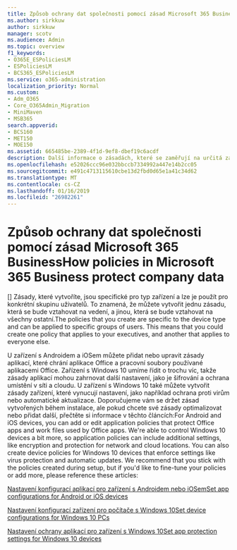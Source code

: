 ```yaml
---
title: Způsob ochrany dat společnosti pomocí zásad Microsoft 365 Business
ms.author: sirkkuw
author: sirkkuw
manager: scotv
ms.audience: Admin
ms.topic: overview
f1_keywords:
- O365E_ESPoliciesLM
- ESPoliciesLM
- BCS365_ESPoliciesLM
ms.service: o365-administration
localization_priority: Normal
ms.custom:
- Adm_O365
- Core_O365Admin_Migration
- MiniMaven
- MSB365
search.appverid:
- BCS160
- MET150
- MOE150
ms.assetid: 665485be-2389-4f1d-9ef8-dbef19c6acdf
description: Další informace o zásadách, které se zaměřují na určitá zařízení a skupin zabezpečení k ochraně dat společnosti v osobních zařízeních uživatele.
ms.openlocfilehash: e52026ccc96e032bbccb7334992a447e14b2cc05
ms.sourcegitcommit: e491c4713115610cbe13d2fbd0d65e1a41c34d62
ms.translationtype: MT
ms.contentlocale: cs-CZ
ms.lasthandoff: 01/16/2019
ms.locfileid: "26982261"
---
```

# <a name="how-policies-in-microsoft-365-business-protect-company-data"></a><span data-ttu-id="018eb-103">Způsob ochrany dat společnosti pomocí zásad Microsoft 365 Business</span><span class="sxs-lookup"><span data-stu-id="018eb-103">How policies in Microsoft 365 Business protect company data</span></span>

<span data-ttu-id="018eb-p101">[] Zásady, které vytvoříte, jsou specifické pro typ zařízení a lze je použít pro konkrétní skupinu uživatelů. To znamená, že můžete vytvořit jednu zásadu, která se bude vztahovat na vedení, a jinou, která se bude vztahovat na všechny ostatní.</span><span class="sxs-lookup"><span data-stu-id="018eb-p101">The policies that you create are specific to the device type and can be applied to specific groups of users. This means that you could create one policy that applies to your executives, and another that applies to everyone else.</span></span>
  
<span data-ttu-id="018eb-p102">U zařízení s Androidem a iOSem můžete přidat nebo upravit zásady aplikací, které chrání aplikace Office a pracovní soubory používané aplikacemi Office. Zařízení s Windows 10 umíme řídit o trochu víc, takže zásady aplikací mohou zahrnovat další nastavení, jako je šifrování a ochrana umístění v síti a cloudu. U zařízení s Windows 10 také můžete vytvořit zásady zařízení, které vynucují nastavení, jako například ochrana proti virům nebo automatické aktualizace. Doporučujeme vám se držet zásad vytvořených během instalace, ale pokud chcete své zásady optimalizovat nebo přidat další, přečtěte si informace v těchto článcích:</span><span class="sxs-lookup"><span data-stu-id="018eb-p102">For Android and iOS devices, you can add or edit application policies that protect Office apps and work files used by Office apps. We're able to control Windows 10 devices a bit more, so application policies can include additional settings, like encryption and protection for network and cloud locations. You can also create device policies for Windows 10 devices that enforce settings like virus protection and automatic updates. We recommend that you stick with the policies created during setup, but if you'd like to fine-tune your policies or add more, please reference these articles:</span></span>
  
[<span data-ttu-id="018eb-110">Nastavení konfigurací aplikací pro zařízení s Androidem nebo iOSem</span><span class="sxs-lookup"><span data-stu-id="018eb-110">Set app configurations for Android or iOS devices</span></span>](app-protection-settings-for-android-and-ios.md)
  
[<span data-ttu-id="018eb-111">Nastavení konfigurací zařízení pro počítače s Windows 10</span><span class="sxs-lookup"><span data-stu-id="018eb-111">Set device configurations for Windows 10 PCs</span></span>](protection-settings-for-windows-10-pcs.md)
  
[<span data-ttu-id="018eb-112">Nastavení ochrany aplikací pro zařízení s Windows 10</span><span class="sxs-lookup"><span data-stu-id="018eb-112">Set app protection settings for Windows 10 devices</span></span>](protection-settings-for-windows-10-devices.md)
  

